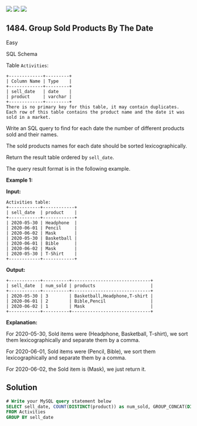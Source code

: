 [![](https://img.shields.io/github/stars/javadev/LeetCode-in-Java?label=Stars&style=flat-square)](https://github.com/javadev/LeetCode-in-Java)
[![](https://img.shields.io/github/forks/javadev/LeetCode-in-Java?label=Fork%20me%20on%20GitHub%20&style=flat-square)](https://github.com/javadev/LeetCode-in-Java/fork)
[![](https://img.shields.io/badge/-LeetCode%20in%20Kotlin-blue?style=flat-square)](https://github.com/javadev/LeetCode-in-Kotlin)

## 1484\. Group Sold Products By The Date

Easy

SQL Schema

Table `Activities`:

    +-------------+---------+
    | Column Name | Type    |
    +-------------+---------+
    | sell_date   | date    |
    | product     | varchar |
    +-------------+---------+
    There is no primary key for this table, it may contain duplicates.
    Each row of this table contains the product name and the date it was sold in a market. 

Write an SQL query to find for each date the number of different products sold and their names.

The sold products names for each date should be sorted lexicographically.

Return the result table ordered by `sell_date`.

The query result format is in the following example.

**Example 1:**

**Input:**

    Activities table:
    +------------+------------+
    | sell_date  | product    |
    +------------+------------+
    | 2020-05-30 | Headphone  |
    | 2020-06-01 | Pencil     |
    | 2020-06-02 | Mask       |
    | 2020-05-30 | Basketball |
    | 2020-06-01 | Bible      |
    | 2020-06-02 | Mask       |
    | 2020-05-30 | T-Shirt    |
    +------------+------------+

**Output:**

    +------------+----------+------------------------------+
    | sell_date  | num_sold | products                     |
    +------------+----------+------------------------------+
    | 2020-05-30 | 3        | Basketball,Headphone,T-shirt |
    | 2020-06-01 | 2        | Bible,Pencil                 |
    | 2020-06-02 | 1        | Mask                         |
    +------------+----------+------------------------------+

**Explanation:**

For 2020-05-30, Sold items were (Headphone, Basketball, T-shirt), we sort them lexicographically and separate them by a comma.

For 2020-06-01, Sold items were (Pencil, Bible), we sort them lexicographically and separate them by a comma.

For 2020-06-02, the Sold item is (Mask), we just return it.

## Solution

```sql
# Write your MySQL query statement below
SELECT sell_date, COUNT(DISTINCT(product)) as num_sold, GROUP_CONCAT(DISTINCT(product) ORDER BY product) as products
FROM Activities
GROUP BY sell_date
```